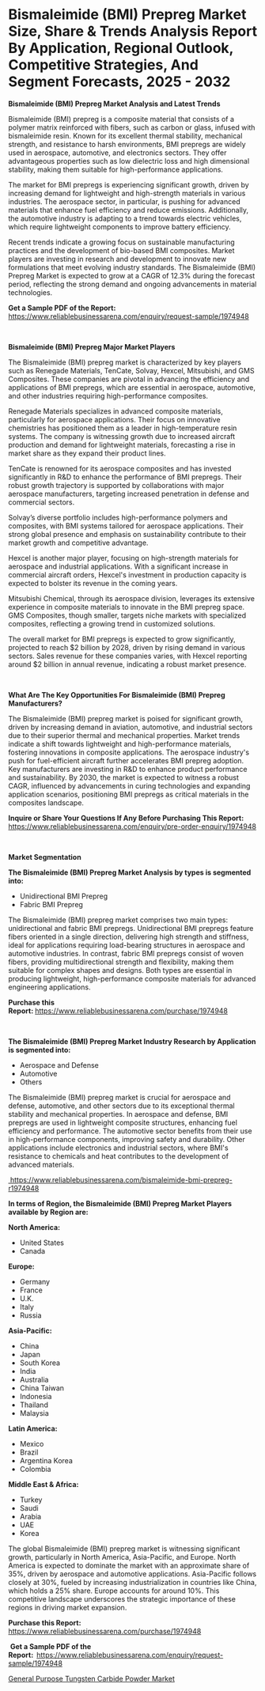 <p><h1>Bismaleimide (BMI) Prepreg Market Size, Share & Trends Analysis Report By Application, Regional Outlook, Competitive Strategies, And Segment Forecasts, 2025 - 2032</h1></p><p><strong>Bismaleimide (BMI) Prepreg Market Analysis and Latest Trends</strong></p>
<p><p>Bismaleimide (BMI) prepreg is a composite material that consists of a polymer matrix reinforced with fibers, such as carbon or glass, infused with bismaleimide resin. Known for its excellent thermal stability, mechanical strength, and resistance to harsh environments, BMI prepregs are widely used in aerospace, automotive, and electronics sectors. They offer advantageous properties such as low dielectric loss and high dimensional stability, making them suitable for high-performance applications.</p><p>The market for BMI prepregs is experiencing significant growth, driven by increasing demand for lightweight and high-strength materials in various industries. The aerospace sector, in particular, is pushing for advanced materials that enhance fuel efficiency and reduce emissions. Additionally, the automotive industry is adapting to a trend towards electric vehicles, which require lightweight components to improve battery efficiency.</p><p>Recent trends indicate a growing focus on sustainable manufacturing practices and the development of bio-based BMI composites. Market players are investing in research and development to innovate new formulations that meet evolving industry standards. The Bismaleimide (BMI) Prepreg Market is expected to grow at a CAGR of 12.3% during the forecast period, reflecting the strong demand and ongoing advancements in material technologies.</p></p>
<p><strong>Get a Sample PDF of the Report:&nbsp;</strong> <a href="https://www.reliablebusinessarena.com/enquiry/request-sample/1974948?utm_campaign=3506&utm_medium=2&utm_source=Github&utm_content=ia&utm_term=03042025&utm_id=bismaleimide-bmi-prepreg">https://www.reliablebusinessarena.com/enquiry/request-sample/1974948</a></p>
<p>&nbsp;</p>
<p><strong>Bismaleimide (BMI) Prepreg Major Market Players</strong></p>
<p><p>The Bismaleimide (BMI) prepreg market is characterized by key players such as Renegade Materials, TenCate, Solvay, Hexcel, Mitsubishi, and GMS Composites. These companies are pivotal in advancing the efficiency and applications of BMI prepregs, which are essential in aerospace, automotive, and other industries requiring high-performance composites.</p><p>Renegade Materials specializes in advanced composite materials, particularly for aerospace applications. Their focus on innovative chemistries has positioned them as a leader in high-temperature resin systems. The company is witnessing growth due to increased aircraft production and demand for lightweight materials, forecasting a rise in market share as they expand their product lines.</p><p>TenCate is renowned for its aerospace composites and has invested significantly in R&D to enhance the performance of BMI prepregs. Their robust growth trajectory is supported by collaborations with major aerospace manufacturers, targeting increased penetration in defense and commercial sectors. </p><p>Solvay’s diverse portfolio includes high-performance polymers and composites, with BMI systems tailored for aerospace applications. Their strong global presence and emphasis on sustainability contribute to their market growth and competitive advantage. </p><p>Hexcel is another major player, focusing on high-strength materials for aerospace and industrial applications. With a significant increase in commercial aircraft orders, Hexcel's investment in production capacity is expected to bolster its revenue in the coming years. </p><p>Mitsubishi Chemical, through its aerospace division, leverages its extensive experience in composite materials to innovate in the BMI prepreg space. GMS Composites, though smaller, targets niche markets with specialized composites, reflecting a growing trend in customized solutions.</p><p>The overall market for BMI prepregs is expected to grow significantly, projected to reach $2 billion by 2028, driven by rising demand in various sectors. Sales revenue for these companies varies, with Hexcel reporting around $2 billion in annual revenue, indicating a robust market presence.</p></p>
<p>&nbsp;</p>
<p><strong>What Are The Key Opportunities For Bismaleimide (BMI) Prepreg Manufacturers?</strong></p>
<p><p>The Bismaleimide (BMI) prepreg market is poised for significant growth, driven by increasing demand in aviation, automotive, and industrial sectors due to their superior thermal and mechanical properties. Market trends indicate a shift towards lightweight and high-performance materials, fostering innovations in composite applications. The aerospace industry's push for fuel-efficient aircraft further accelerates BMI prepreg adoption. Key manufacturers are investing in R&D to enhance product performance and sustainability. By 2030, the market is expected to witness a robust CAGR, influenced by advancements in curing technologies and expanding application scenarios, positioning BMI prepregs as critical materials in the composites landscape.</p></p>
<p><strong>Inquire or Share Your Questions If Any Before Purchasing This Report:</strong> <a href="https://www.reliablebusinessarena.com/enquiry/pre-order-enquiry/1974948?utm_campaign=3506&utm_medium=2&utm_source=Github&utm_content=ia&utm_term=03042025&utm_id=bismaleimide-bmi-prepreg">https://www.reliablebusinessarena.com/enquiry/pre-order-enquiry/1974948</a></p>
<p>&nbsp;</p>
<p><strong>Market Segmentation</strong></p>
<p><strong>The Bismaleimide (BMI) Prepreg Market Analysis by types is segmented into:</strong></p>
<p><ul><li>Unidirectional BMI Prepreg</li><li>Fabric BMI Prepreg</li></ul></p>
<p><p>The Bismaleimide (BMI) prepreg market comprises two main types: unidirectional and fabric BMI prepregs. Unidirectional BMI prepregs feature fibers oriented in a single direction, delivering high strength and stiffness, ideal for applications requiring load-bearing structures in aerospace and automotive industries. In contrast, fabric BMI prepregs consist of woven fibers, providing multidirectional strength and flexibility, making them suitable for complex shapes and designs. Both types are essential in producing lightweight, high-performance composite materials for advanced engineering applications.</p></p>
<p><strong>Purchase this Report:&nbsp;</strong><a href="https://www.reliablebusinessarena.com/purchase/1974948?utm_campaign=3506&utm_medium=2&utm_source=Github&utm_content=ia&utm_term=03042025&utm_id=bismaleimide-bmi-prepreg">https://www.reliablebusinessarena.com/purchase/1974948</a></p>
<p>&nbsp;</p>
<p><strong>The Bismaleimide (BMI) Prepreg Market Industry Research by Application is segmented into:</strong></p>
<p><ul><li>Aerospace and Defense</li><li>Automotive</li><li>Others</li></ul></p>
<p><p>The Bismaleimide (BMI) prepreg market is crucial for aerospace and defense, automotive, and other sectors due to its exceptional thermal stability and mechanical properties. In aerospace and defense, BMI prepregs are used in lightweight composite structures, enhancing fuel efficiency and performance. The automotive sector benefits from their use in high-performance components, improving safety and durability. Other applications include electronics and industrial sectors, where BMI's resistance to chemicals and heat contributes to the development of advanced materials.</p></p>
<p><a href="https://www.reliablebusinessarena.com/bismaleimide-bmi-prepreg-r1974948?utm_campaign=3506&utm_medium=2&utm_source=Github&utm_content=ia&utm_term=03042025&utm_id=bismaleimide-bmi-prepreg">&nbsp;https://www.reliablebusinessarena.com/bismaleimide-bmi-prepreg-r1974948</a></p>
<p><strong>In terms of Region, the Bismaleimide (BMI) Prepreg Market Players available by Region are:</strong></p>
<p>
    <p> <strong> North America: </strong>
        <ul>
            <li>United States</li>
            <li>Canada</li>
        </ul>
        </p> 
    <p> <strong> Europe: </strong>
        <ul>
            <li>Germany</li>
            <li>France</li>
            <li>U.K.</li>
            <li>Italy</li>
            <li>Russia</li>
        </ul>
        </p> 
    <p> <strong> Asia-Pacific: </strong>
        <ul>
            <li>China</li>
            <li>Japan</li>
            <li>South Korea</li>
            <li>India</li>
            <li>Australia</li>
            <li>China Taiwan</li>
            <li>Indonesia</li>
            <li>Thailand</li>
            <li>Malaysia</li>
        </ul>
        </p> 
    <p> <strong> Latin America: </strong>
        <ul>
            <li>Mexico</li>
            <li>Brazil</li>
            <li>Argentina Korea</li>
            <li>Colombia</li>
        </ul>
        </p> 
    <p> <strong> Middle East & Africa: </strong>
        <ul>
            <li>Turkey</li>
            <li>Saudi</li>
            <li>Arabia</li>
            <li>UAE</li>
            <li>Korea</li>
        </ul>
    </p>
    </p>
<p><p>The global Bismaleimide (BMI) prepreg market is witnessing significant growth, particularly in North America, Asia-Pacific, and Europe. North America is expected to dominate the market with an approximate share of 35%, driven by aerospace and automotive applications. Asia-Pacific follows closely at 30%, fueled by increasing industrialization in countries like China, which holds a 25% share. Europe accounts for around 10%. This competitive landscape underscores the strategic importance of these regions in driving market expansion.</p></p>
<p><strong>Purchase this Report: </strong><a href="https://www.reliablebusinessarena.com/purchase/1974948?utm_campaign=3506&utm_medium=2&utm_source=Github&utm_content=ia&utm_term=03042025&utm_id=bismaleimide-bmi-prepreg">https://www.reliablebusinessarena.com/purchase/1974948</a></p>
<p>&nbsp;<strong>Get a Sample PDF of the Report:&nbsp;&nbsp;</strong><a href="https://www.reliablebusinessarena.com/enquiry/request-sample/1974948?utm_campaign=3506&utm_medium=2&utm_source=Github&utm_content=ia&utm_term=03042025&utm_id=bismaleimide-bmi-prepreg">https://www.reliablebusinessarena.com/enquiry/request-sample/1974948</a></p>
<p><strong></strong></p>
<p><p><a href="https://github.com/mukaithaisia/Market-Research-Report-List-1/blob/main/general-purpose-tungsten-carbide-powder-market.md?utm_campaign=3506&utm_medium=2&utm_source=Github&utm_content=ia&utm_term=03042025&utm_id=bismaleimide-bmi-prepreg">General Purpose Tungsten Carbide Powder Market</a></p></p>